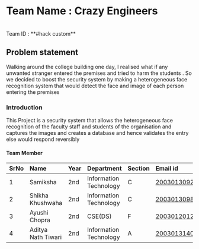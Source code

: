 # Team Name : Crazy Engineers
<br>
Team ID : **#hack custom**    

## Problem statement
Walking around the college building one day, I realised what if any unwanted stranger entered the premises and tried to harm the students . So we decided to boost the security system by making a heterogeneous face recognition system that would detect the face and image of each person entering the premises

### Introduction 
This Project is a security system that allows the heterogeneous face recognition of the faculty staff and students of the organisation and captures the images and creates a database and hence validates the entry else would respond reversibly

#### Team Member

SrNo | Name | Year | Department| Section | Email id
:--|:--|:--|:--|:--|:--|
1 | Samiksha | 2nd |  Information Technology | C | 2003013092@ipec.org.in
2 | Shikha Khushwaha | 2nd | Information Technology | C | 2003013098@ipec.org.in
3 | Ayushi Chopra | 2nd | CSE(DS) | F | 2003012012@ipec.org.in
4 | Aditya Nath Tiwari | 2nd | Information Technology | A | 2003013140@ipec.org.in

<br>
